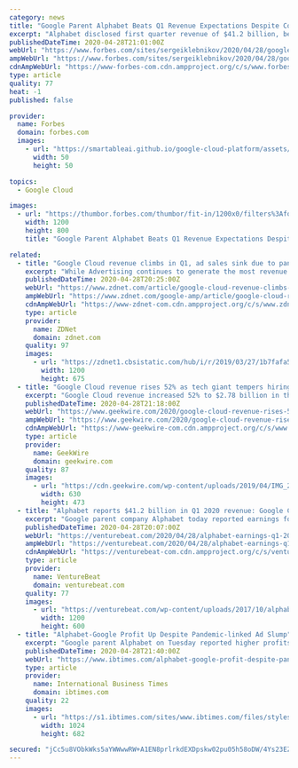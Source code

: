```yaml
---
category: news
title: "Google Parent Alphabet Beats Q1 Revenue Expectations Despite Coronavirus Downturn"
excerpt: "Alphabet disclosed first quarter revenue of $41.2 billion, beating Wall Street expectations $40.3 billion. The company’s revenue growth rate fell to 13%, down from 17% in the previous quarter. Advertising sales still make up most of Alphabet’s total revenue (82%) and rose to $33."
publishedDateTime: 2020-04-28T21:01:00Z
webUrl: "https://www.forbes.com/sites/sergeiklebnikov/2020/04/28/google-parent-alphabet-beats-q1-revenue-expectations-despite-coronavirus-downturn/"
ampWebUrl: "https://www.forbes.com/sites/sergeiklebnikov/2020/04/28/google-parent-alphabet-beats-q1-revenue-expectations-despite-coronavirus-downturn/amp/"
cdnAmpWebUrl: "https://www-forbes-com.cdn.ampproject.org/c/s/www.forbes.com/sites/sergeiklebnikov/2020/04/28/google-parent-alphabet-beats-q1-revenue-expectations-despite-coronavirus-downturn/amp/"
type: article
quality: 77
heat: -1
published: false

provider:
  name: Forbes
  domain: forbes.com
  images:
    - url: "https://smartableai.github.io/google-cloud-platform/assets/images/organizations/forbes.com-50x50.jpg"
      width: 50
      height: 50

topics:
  - Google Cloud

images:
  - url: "https://thumbor.forbes.com/thumbor/fit-in/1200x0/filters%3Aformat%28jpg%29/https%3A%2F%2Fspecials-images.forbesimg.com%2Fimageserve%2F1210702628%2F0x0.jpg"
    width: 1200
    height: 800
    title: "Google Parent Alphabet Beats Q1 Revenue Expectations Despite Coronavirus Downturn"

related:
  - title: "Google Cloud revenue climbs in Q1, ad sales sink due to pandemic"
    excerpt: "While Advertising continues to generate the most revenue for Google, the number is down significantly compared to last quarter. In Q1, Google ad revenues came to $33.76 billion, c"
    publishedDateTime: 2020-04-28T20:25:00Z
    webUrl: "https://www.zdnet.com/article/google-cloud-revenue-climbs-in-q1-ad-sales-sink-due-to-pandemic/"
    ampWebUrl: "https://www.zdnet.com/google-amp/article/google-cloud-revenue-climbs-in-q1-ad-sales-sink-due-to-pandemic/"
    cdnAmpWebUrl: "https://www-zdnet-com.cdn.ampproject.org/c/s/www.zdnet.com/google-amp/article/google-cloud-revenue-climbs-in-q1-ad-sales-sink-due-to-pandemic/"
    type: article
    provider:
      name: ZDNet
      domain: zdnet.com
    quality: 97
    images:
      - url: "https://zdnet1.cbsistatic.com/hub/i/r/2019/03/27/1b7fafa5-dea5-4795-868f-c2763cca7bfc/thumbnail/1200x675/1c3625f42ed28bf6afd7d68469d6b1b9/managing-ai-in-the-enterprise-intro-thumb.jpg"
        width: 1200
        height: 675
  - title: "Google Cloud revenue rises 52% as tech giant tempers hiring and spending plans amid crisis"
    excerpt: "Google Cloud revenue increased 52% to $2.78 billion in the first quarter, helping Google parent Alphabet beat Wall Street’s revenue expectations even as the company’s broader advertising"
    publishedDateTime: 2020-04-28T21:18:00Z
    webUrl: "https://www.geekwire.com/2020/google-cloud-revenue-rises-50-tech-giant-tempers-hiring-spending-plans-amid-crisis/"
    ampWebUrl: "https://www.geekwire.com/2020/google-cloud-revenue-rises-50-tech-giant-tempers-hiring-spending-plans-amid-crisis/amp/"
    cdnAmpWebUrl: "https://www-geekwire-com.cdn.ampproject.org/c/s/www.geekwire.com/2020/google-cloud-revenue-rises-50-tech-giant-tempers-hiring-spending-plans-amid-crisis/amp/"
    type: article
    provider:
      name: GeekWire
      domain: geekwire.com
    quality: 87
    images:
      - url: "https://cdn.geekwire.com/wp-content/uploads/2019/04/IMG_2762-630x473.jpg"
        width: 630
        height: 473
  - title: "Alphabet reports $41.2 billion in Q1 2020 revenue: Google Cloud up 52%, YouTube up 33%, and Other Bets down 21%"
    excerpt: "Google parent company Alphabet today reported earnings for its first fiscal quarter of 2020, including revenue of $41.2 billion, net income of $6.8 billion, and earnings per share of $9.87 (compared to revenue of $36.3 billion, net income of $8.3 billion, and earnings per share of $11.90 in Q1 2019). Given the global pandemic’s impact on ..."
    publishedDateTime: 2020-04-28T20:07:00Z
    webUrl: "https://venturebeat.com/2020/04/28/alphabet-earnings-q1-2020/"
    ampWebUrl: "https://venturebeat.com/2020/04/28/alphabet-earnings-q1-2020/amp/"
    cdnAmpWebUrl: "https://venturebeat-com.cdn.ampproject.org/c/s/venturebeat.com/2020/04/28/alphabet-earnings-q1-2020/amp/"
    type: article
    provider:
      name: VentureBeat
      domain: venturebeat.com
    quality: 77
    images:
      - url: "https://venturebeat.com/wp-content/uploads/2017/10/alphabet_logo.jpg?fit=1200%2C600&strip=all"
        width: 1200
        height: 600
  - title: "Alphabet-Google Profit Up Despite Pandemic-linked Ad Slump"
    excerpt: "Google parent Alphabet on Tuesday reported higher profits and revenues in the first quarter even as a coronavirus-induced economic slump hit advertising in March. Alphabet shares climbed three percent in after-hours trades following release of earnings figures that eased fears the pandemic would devastate digital ad revenue that is the internet firm's income engine."
    publishedDateTime: 2020-04-28T21:40:00Z
    webUrl: "https://www.ibtimes.com/alphabet-google-profit-despite-pandemic-linked-ad-slump-2966628"
    type: article
    provider:
      name: International Business Times
      domain: ibtimes.com
    quality: 22
    images:
      - url: "https://s1.ibtimes.com/sites/www.ibtimes.com/files/styles/full/public/2020/04/28/alphabet-and-google-ceo-sundar-pichai-said-weve.jpg"
        width: 1024
        height: 682

secured: "jCc5u8VObkWks5aYWWwwRW+A1EN8prlrkdEXDpskw02pu05h58oDW/4Ys23EZE/ymBHjl8X9ErntJIj2mqOEd3yOe7aNYvbqerQvmDTcga0rmubp+qGlcl0fudJZnFO2715CJf8fjfnNWdOPa9cDPL/wsNeDuxXwoFfabju2yGuZzXZmQa0DyYS/EGY3XUhY1IfA0VJltLtIVDsjd4q7LnZIL8k0c95LaeeVKYwKQf19tjw+qmHZGKh9w8T1O+EDtkZ5MUmBnTec2q/Rz4ZI1eza/3pEHAfQ1gvyj5Cp2cRhG/pshfGiQqX6WGpMwxcb;saXHLmWmlV04lOAoPT2N4Q=="
---
```


